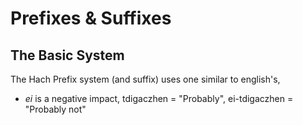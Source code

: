 # Prefixes & Suffixes

## The Basic System

The Hach Prefix system (and suffix) uses one similar to english's,

- *ei* is a negative impact, tdigaczhen = "Probably", ei-tdigaczhen = "Probably not"

